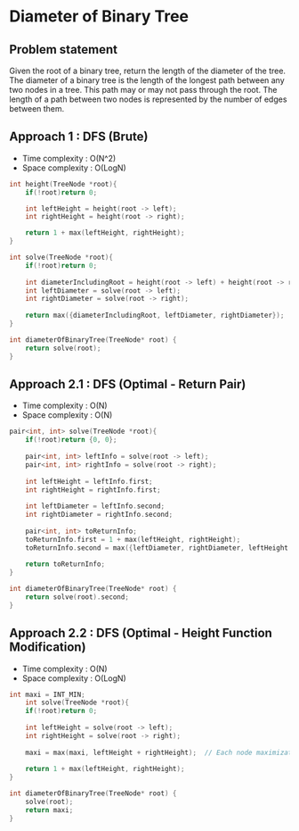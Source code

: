 # Diameter of Binary Tree

## Problem statement

Given the root of a binary tree, return the length of the diameter of the tree. The diameter of a binary tree is the length of the longest path between any two nodes in a tree. This path may or may not pass through the root. The length of a path between two nodes is represented by the number of edges between them.

## Approach 1 : DFS (Brute)

- Time complexity : O(N^2)
- Space complexity : O(LogN)

```cpp
int height(TreeNode *root){
    if(!root)return 0;

    int leftHeight = height(root -> left);
    int rightHeight = height(root -> right);

    return 1 + max(leftHeight, rightHeight);
}

int solve(TreeNode *root){
    if(!root)return 0;
    
    int diameterIncludingRoot = height(root -> left) + height(root -> right);
    int leftDiameter = solve(root -> left);
    int rightDiameter = solve(root -> right);
    
    return max({diameterIncludingRoot, leftDiameter, rightDiameter});
}

int diameterOfBinaryTree(TreeNode* root) {
    return solve(root);
}
```

## Approach 2.1 : DFS (Optimal - Return Pair)

- Time complexity : O(N)
- Space complexity : O(N)

```cpp
pair<int, int> solve(TreeNode *root){
    if(!root)return {0, 0};
    
    pair<int, int> leftInfo = solve(root -> left);
    pair<int, int> rightInfo = solve(root -> right);
    
    int leftHeight = leftInfo.first;
    int rightHeight = rightInfo.first;
    
    int leftDiameter = leftInfo.second;
    int rightDiameter = rightInfo.second;
    
    pair<int, int> toReturnInfo;
    toReturnInfo.first = 1 + max(leftHeight, rightHeight);
    toReturnInfo.second = max({leftDiameter, rightDiameter, leftHeight + rightHeight});
    
    return toReturnInfo;
}

int diameterOfBinaryTree(TreeNode* root) {
    return solve(root).second;
}
```

## Approach 2.2 : DFS (Optimal - Height Function Modification)

- Time complexity : O(N)
- Space complexity : O(LogN)

```cpp
int maxi = INT_MIN;
    int solve(TreeNode *root){
    if(!root)return 0;
    
    int leftHeight = solve(root -> left);
    int rightHeight = solve(root -> right);
    
    maxi = max(maxi, leftHeight + rightHeight);  // Each node maximization
    
    return 1 + max(leftHeight, rightHeight);
}

int diameterOfBinaryTree(TreeNode* root) {
    solve(root);
    return maxi;
}
```
 